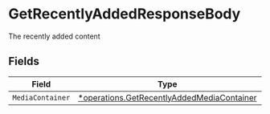 # GetRecentlyAddedResponseBody

The recently added content


## Fields

| Field                                                                                                   | Type                                                                                                    | Required                                                                                                | Description                                                                                             |
| ------------------------------------------------------------------------------------------------------- | ------------------------------------------------------------------------------------------------------- | ------------------------------------------------------------------------------------------------------- | ------------------------------------------------------------------------------------------------------- |
| `MediaContainer`                                                                                        | [*operations.GetRecentlyAddedMediaContainer](../../models/operations/getrecentlyaddedmediacontainer.md) | :heavy_minus_sign:                                                                                      | N/A                                                                                                     |